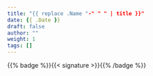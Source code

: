 ```yaml
---
title: "{{ replace .Name "-" " " | title }}"
date: {{ .Date }}
draft: false
author: ""
weight: 1
tags: []
---
```


{{% badge %}}{{< signature >}}{{% /badge %}}
